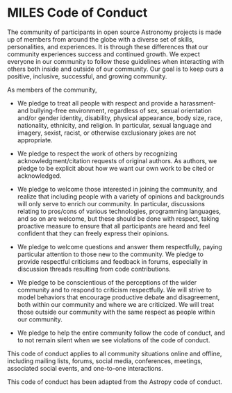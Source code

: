 # MILES Code of Conduct

The community of participants in open source Astronomy projects is made up of
members from around the globe with a diverse set of skills, personalities, and
experiences. It is through these differences that our community experiences
success and continued growth. We expect everyone in our community to follow
these guidelines when interacting with others both inside and outside of our
community. Our goal is to keep ours a positive, inclusive, successful, and
growing community.

As members of the community,

* We pledge to treat all people with respect and provide a harassment- and
bullying-free environment, regardless of sex, sexual orientation and/or gender
identity, disability, physical appearance, body size, race, nationality,
ethnicity, and religion. In particular, sexual language and imagery, sexist,
racist, or otherwise exclusionary jokes are not appropriate.

* We pledge to respect the work of others by recognizing
acknowledgment/citation requests of original authors. As authors, we pledge to
be explicit about how we want our own work to be cited or acknowledged.

* We pledge to welcome those interested in joining the community, and realize
that including people with a variety of opinions and backgrounds will only
serve to enrich our community. In particular, discussions relating to pros/cons
of various technologies, programming languages, and so on are welcome, but
these should be done with respect, taking proactive measure to ensure that all
participants are heard and feel confident that they can freely express their
opinions.

* We pledge to welcome questions and answer them respectfully, paying
particular attention to those new to the community. We pledge to provide
respectful criticisms and feedback in forums, especially in discussion threads
resulting from code contributions.

* We pledge to be conscientious of the perceptions of the wider community and
to respond to criticism respectfully. We will strive to model behaviors that
encourage productive debate and disagreement, both within our community and
where we are criticized. We will treat those outside our community with the
same respect as people within our community.

* We pledge to help the entire community follow the code of conduct, and to not
remain silent when we see violations of the code of conduct.

This code of conduct applies to all community situations online and offline,
including mailing lists, forums, social media, conferences, meetings,
associated social events, and one-to-one interactions.

This code of conduct has been adapted from the Astropy code of conduct.
